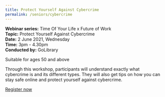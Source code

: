 ```yaml
---
title: Protect Yourself Against Cybercrime
permalink: /seniors/cybercrime
---
```

**Webinar series:** Time Of Your Life x Future of Work</br> **Topic:** Protect Yourself Against Cybercrime</br> **Date:** 2 June 2021, Wednesday</br> **Time:** 3pm - 4.30pm </br> **Conducted by:** GoLibrary

Suitable for ages 50 and above

Through this workshop, participants will understand exactly what cybercrime is and its different types. They will also get tips on how you can stay safe online and protect 
yourself against cybercrime.


[Register now](https://www.eventbrite.sg/e/protect-yourself-against-cybercrime-time-of-your-life-x-future-of-work-registration-154496022763?aff=ebdsoporgprofile)

